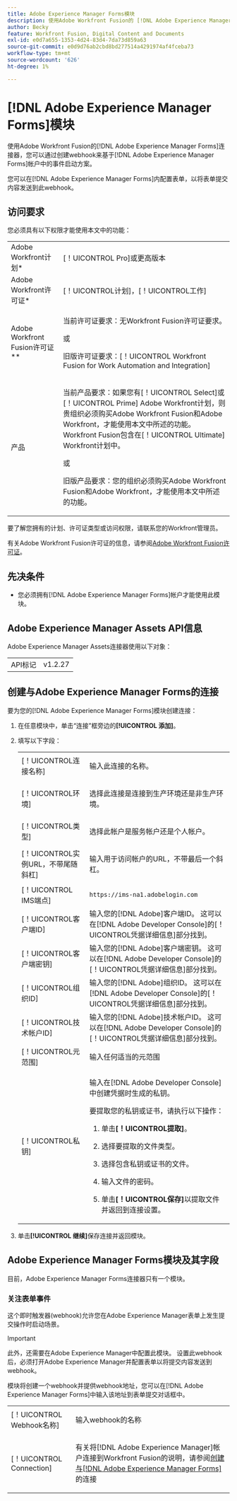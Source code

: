 ```yaml
---
title: Adobe Experience Manager Forms模块
description: 使用Adobe Workfront Fusion的 [!DNL Adobe Experience Manager Forms] 连接器，您可以基于 [!DNL Adobe Experience Manager Forms] 帐户中的事件启动方案，创建、上传和更新资源，以及复制或移动文件夹和资源。
author: Becky
feature: Workfront Fusion, Digital Content and Documents
exl-id: e0d7a655-1353-4d24-83d4-7da73d859a63
source-git-commit: e0d9d76ab2cbd8bd277514a4291974af4fceba73
workflow-type: tm+mt
source-wordcount: '626'
ht-degree: 1%

---
```


# [!DNL Adobe Experience Manager Forms]模块

使用Adobe Workfront Fusion的[!DNL Adobe Experience Manager Forms]连接器，您可以通过创建webhook来基于[!DNL Adobe Experience Manager Forms]帐户中的事件启动方案。

您可以在[!DNL Adobe Experience Manager Forms]内配置表单，以将表单提交内容发送到此webhook。

## 访问要求

您必须具有以下权限才能使用本文中的功能：

<table style="table-layout:auto"> 
 <col> 
 <col> 
 <tbody> 
  <tr> 
   <td role="rowheader">Adobe Workfront计划*</td>
  <td> <p>[！UICONTROL Pro]或更高版本</p> </td>
  </tr> 
  <tr data-mc-conditions=""> 
   <td role="rowheader">Adobe Workfront许可证*</td>
   <td> <p>[！UICONTROL计划]，[！UICONTROL工作]</p> </td> 
  </tr> 
  <tr> 
   <td role="rowheader">Adobe Workfront Fusion许可证**</td> 
   <td>
   <p>当前许可证要求：无Workfront Fusion许可证要求。</p>
   <p>或</p>
   <p>旧版许可证要求：[！UICONTROL Workfront Fusion for Work Automation and Integration] </p>
   </td> 
  </tr> 
  <tr> 
   <td role="rowheader">产品</td> 
   <td>
   <p>当前产品要求：如果您有[！UICONTROL Select]或[！UICONTROL Prime] Adobe Workfront计划，则贵组织必须购买Adobe Workfront Fusion和Adobe Workfront，才能使用本文中所述的功能。 Workfront Fusion包含在[！UICONTROL Ultimate] Workfront计划中。</p>
   <p>或</p>
   <p>旧版产品要求：您的组织必须购买Adobe Workfront Fusion和Adobe Workfront，才能使用本文中所述的功能。</p>
   </td> 
  </tr> 
 </tbody> 
</table>

要了解您拥有的计划、许可证类型或访问权限，请联系您的Workfront管理员。

有关Adobe Workfront Fusion许可证的信息，请参阅[Adobe Workfront Fusion许可证](/help/workfront-fusion/set-up-and-manage-workfront-fusion/licensing-operations-overview/license-automation-vs-integration.md)。

## 先决条件

* 您必须拥有[!DNL Adobe Experience Manager Forms]帐户才能使用此模块。

## Adobe Experience Manager Assets API信息

Adobe Experience Manager Assets连接器使用以下对象：

<table style="table-layout:auto"> 
 <col> 
 <col> 
 <tbody> 
  <tr> 
   <td role="rowheader">API标记</td> 
   <td>v1.2.27</td> 
  </tr>
 </tbody> 
 </table>

## 创建与Adobe Experience Manager Forms的连接

要为您的[!DNL Adobe Experience Manager Forms]模块创建连接：

1. 在任意模块中，单击“连接”框旁边的&#x200B;**[!UICONTROL 添加]**。

1. 填写以下字段：

   <table style="table-layout:auto"> 
    <col class="TableStyle-TableStyle-List-options-in-steps-Column-Column1">
    </col>
    <col class="TableStyle-TableStyle-List-options-in-steps-Column-Column2">
    </col>
    <tbody>
      <tr>
        <td role="rowheader">[！UICONTROL连接名称]</td>
        <td>
          <p>输入此连接的名称。</p>
        </td>
      </tr>
      <tr>
        <td role="rowheader">[！UICONTROL环境]</td>
        <td>
          <p>选择此连接是连接到生产环境还是非生产环境。</p>
        </td>
      </tr>
      <tr>
        <td role="rowheader">[！UICONTROL类型]</td>
        <td>
          <p>选择此帐户是服务帐户还是个人帐户。</p>
        </td>
      </tr>
      <tr>
        <td role="rowheader">[！UICONTROL实例URL，不带尾随斜杠]</td>
        <td>
          <p>输入用于访问帐户的URL，不带最后一个斜杠。</p>
        </td>
      </tr>
      <tr>
        <td role="rowheader">[！UICONTROL IMS端点]</td>
        <td>
          <p><code>https://ims-na1.adobelogin.com</code></p>
        </td>
      </tr>
      <tr>
        <td role="rowheader">[！UICONTROL客户端ID]</td>
        <td>输入您的[!DNL Adobe]客户端ID。 这可以在[!DNL Adobe Developer Console]的[！UICONTROL凭据详细信息]部分找到。
      </tr>
      <tr>
        <td role="rowheader">[！UICONTROL客户端密钥]</td>
        <td>输入您的[!DNL Adobe]客户端密钥。 这可以在[!DNL Adobe Developer Console]的[！UICONTROL凭据详细信息]部分找到。
      </tr>
      <tr>
        <td role="rowheader">[！UICONTROL组织ID]</td>
        <td>输入您的[!DNL Adobe]组织ID。 这可以在[!DNL Adobe Developer Console]的[！UICONTROL凭据详细信息]部分找到。
      </tr>
      <tr>
        <td role="rowheader">[！UICONTROL技术帐户ID]</td>
        <td>输入您的[!DNL Adobe]技术帐户ID。 这可以在[!DNL Adobe Developer Console]的[！UICONTROL凭据详细信息]部分找到。
      </tr>
      <tr>
        <td role="rowheader">[！UICONTROL元范围]</td>
        <td>输入任何适当的元范围       </td>
      </tr>
      <tr>
        <td role="rowheader">[！UICONTROL私钥]</td>
        <td>
          <p>输入在[!DNL Adobe Developer Console]中创建凭据时生成的私钥。 </p>
          <p>要提取您的私钥或证书，请执行以下操作：</p>
          <ol>
            <li value="1">
              <p>单击<b>[！UICONTROL提取]</b>。</p>
            </li>
            <li value="2">
              <p>选择要提取的文件类型。</p>
            </li>
            <li value="3">
              <p>选择包含私钥或证书的文件。</p>
            </li>
            <li value="4">
              <p>输入文件的密码。</p>
            </li>
            <li value="5">
              <p>单击<b>[！UICONTROL保存]</b>以提取文件并返回到连接设置。</p>
            </li>
          </ol>
        </td>
      </tr>
    </tbody>
    </table>

1. 单击&#x200B;**[!UICONTROL 继续]**&#x200B;保存连接并返回模块。

## Adobe Experience Manager Forms模块及其字段

目前，Adobe Experience Manager Forms连接器只有一个模块。

### 关注表单事件

这个即时触发器(webhook)允许您在Adobe Experience Manager表单上发生提交操作时启动场景。

>[!IMPORTANT]
>
>此外，还需要在Adobe Experience Manager中配置此模块。 设置此webhook后，必须打开Adobe Experience Manager并配置表单以将提交内容发送到webhook。
>
><!--For instructions on the required form configuration, see insert url here-->

<table style="table-layout:auto"> 
 <col> 
 <col> 
 <tbody> 
  <tr> 
   <td role="rowheader">[！UICONTROL Webhook名称]</td> 
   <td> <p>输入webhook的名称</p> </td> 
  </tr> 
  <tr> 
   <td role="rowheader">[！UICONTROL Connection]</td> 
   <td> <p>有关将[!DNL Adobe Experience Manager]帐户连接到Workfront Fusion的说明，请参阅<a href="/help/workfront-fusion/references/apps-and-modules/adobe-connectors/aem-forms-modules.md#create-a-connection-to-adobe-experience-manager-forms" class="MCXref xref">创建与[!DNL Adobe Experience Manager Forms]</a>的连接</p> </td> 
  </tr>

模块将创建一个webhook并提供webhook地址，您可以在[!DNL Adobe Experience Manager Forms]中输入该地址到表单提交对话框中。
